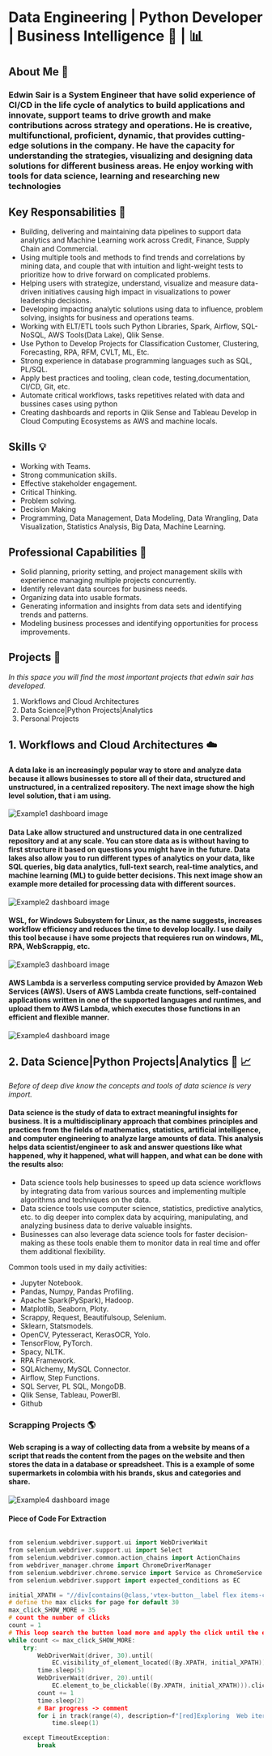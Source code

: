 # Data Engineering | Python Developer | Business Intelligence :rocket: | :bar_chart:

## About Me :raising_hand:
### Edwin Sair is a System Engineer that have solid experience of CI/CD in the life cycle of analytics to build applications and innovate,  support teams to drive growth and make contributions across strategy and operations. He is  creative, multifunctional, proficient, dynamic, that provides cutting-edge solutions in the company. He have the capacity for understanding the strategies, visualizing and designing data solutions for different business areas. He enjoy working with tools for data science, learning and researching new technologies

## Key Responsabilities :dart:
- Building, delivering and maintaining data pipelines to support data analytics and Machine Learning work across Credit, Finance, Supply Chain and Commercial.
- Using multiple tools and methods to find trends and correlations by mining data, and couple that with intuition and light-weight tests to prioritize how to drive forward on complicated problems.
- Helping users with strategize, understand, visualize and measure data-driven initiatives causing high impact in visualizations to power leadership decisions.
- Developing impacting analytic solutions using data to influence, problem solving, insights for business and operations teams.
- Working with ELT/ETL tools such Python Libraries, Spark, Airflow, SQL-NoSQL, AWS Tools(Data Lake), Qlik Sense.
- Use Python to Develop Projects for Classification Customer, Clustering, Forecasting, RPA, RFM,  CVLT,  ML, Etc.
- Strong experience in database programming languages such as SQL, PL/SQL.
- Apply best practices and tooling, clean code, testing,documentation, CI/CD, Git, etc.
- Automate critical workflows, tasks repetitives related with data and bussines cases using python
- Creating dashboards and reports in Qlik Sense and Tableau
Develop in Cloud Computing Ecosystems as AWS and machine locals.

## Skills :bulb:
- Working with Teams.
- Strong communication skills.
- Effective stakeholder engagement.
- Critical Thinking.
- Problem solving.
- Decision Making
- Programming, Data Management, Data Modeling, Data Wrangling, Data Visualization, Statistics Analysis, Big Data, Machine Learning.

## Professional Capabilities :bookmark_tabs:
- Solid planning, priority setting, and project management skills with experience managing multiple projects concurrently.
- Identify relevant data sources for business needs.
- Organizing data into usable formats.
- Generating information and insights from data sets and identifying trends and patterns.
- Modeling business processes and identifying opportunities for process improvements​.

## Projects :scroll:
*In this space you will find the most important projects that edwin sair has developed.*

1. Workflows and Cloud Architectures
2. Data Science|Python Projects|Analytics
3. Personal Projects


## 1. Workflows and Cloud Architectures :cloud:

#### A data lake is an increasingly popular way to store and analyze data because it allows businesses to store all of their data, structured and unstructured, in a centralized repository. The next image show the high level solution, that i am using.

![Example1 dashboard image](ARCH_DMS_Aurora.png)

#### Data Lake allow structured and unstructured data in one centralized repository and at any scale. You can store data as is without having to first structure it based on questions you might have in the future. Data lakes also allow you to run different types of analytics on your data, like SQL queries, big data analytics, full-text search, real-time analytics, and machine learning (ML) to guide better decisions. This next image show an example more detailed for processing data with different sources.

![Example2 dashboard image](ARCH_1_Demo_External_Data.png)

#### WSL, for Windows Subsystem for Linux, as the name suggests, increases workflow efficiency and reduces the time to develop locally. I use daily this tool because i have some projects that requieres run on windows, ML, RPA, WebScrappig, etc.

![Example3 dashboard image](ARCH_2_Local.png)

#### AWS Lambda is a serverless computing service provided by Amazon Web Services (AWS). Users of AWS Lambda create functions, self-contained applications written in one of the supported languages and runtimes, and upload them to AWS Lambda, which executes those functions in an efficient and flexible manner.

![Example4 dashboard image](ARCH_3_Serverless_Deploy_Functions.png)

## 2. Data Science|Python Projects|Analytics 	:bookmark_tabs: :chart_with_upwards_trend:

*Before of deep dive know the concepts and tools of data science is very import.*

#### Data science is the study of data to extract meaningful insights for business. It is a multidisciplinary approach that combines principles and practices from the fields of mathematics, statistics, artificial intelligence, and computer engineering to analyze large amounts of data. This analysis helps data scientist/engineer to ask and answer questions like what happened, why it happened, what will happen, and what can be done with the results also: 

- Data science tools help businesses to speed up data science workflows by integrating data from various sources and implementing multiple algorithms and techniques on the data.
- Data science tools use computer science, statistics, predictive analytics, etc. to dig deeper into complex data by acquiring, manipulating, and analyzing business data to derive valuable insights.
- Businesses can also leverage data science tools for faster decision-making as these tools enable them to monitor data in real time and offer them additional flexibility.

Common tools used in my daily activities:
- Jupyter Notebook.
- Pandas, Numpy, Pandas Profiling.
- Apache Spark(PySpark), Hadoop.
- Matplotlib, Seaborn, Ploty.
- Scrappy, Request, Beautifulsoup, Selenium.
- Sklearn, Statsmodels.
- OpenCV, Pytesseract, KerasOCR, Yolo.
- TensorFlow, PyTorch.
- Spacy, NLTK.
- RPA Framework.
- SQLAlchemy, MySQL Connector.
- Airflow, Step Functions.
- SQL Server, PL SQL, MongoDB.
- Qlik Sense, Tableau, PowerBI.
- Github

### Scrapping Projects :earth_americas:
#### Web scraping is a way of collecting data from a website by means of a script that reads the content from the pages on the website and then stores the data in a database or spreadsheet. This is a example of some supermarkets in colombia with his brands, skus and categories and share.

![Example4 dashboard image](webScraping.png)

#### Piece of Code For Extraction
``` cpp

from selenium.webdriver.support.ui import WebDriverWait
from selenium.webdriver.support.ui import Select
from selenium.webdriver.common.action_chains import ActionChains
from webdriver_manager.chrome import ChromeDriverManager
from selenium.webdriver.chrome.service import Service as ChromeService
from selenium.webdriver.support import expected_conditions as EC

initial_XPATH = "//div[contains(@class,'vtex-button__label flex items-center justify-center h-100 ph5')]"
# define the max clicks for page for default 30
max_click_SHOW_MORE = 35
# count the number of clicks
count = 1
# This loop search the button load more and apply the click until the end of page
while count <= max_click_SHOW_MORE:
    try:
        WebDriverWait(driver, 30).until(
            EC.visibility_of_element_located((By.XPATH, initial_XPATH)))
        time.sleep(5)    
        WebDriverWait(driver, 20).until(
            EC.element_to_be_clickable((By.XPATH, initial_XPATH))).click()
        count += 1
        time.sleep(2)
        # Bar progress -> comment
        for i in track(range(4), description=f"[red]Exploring  Web iter {count - 1}.........."):
            time.sleep(1)

    except TimeoutException:
        break
```

